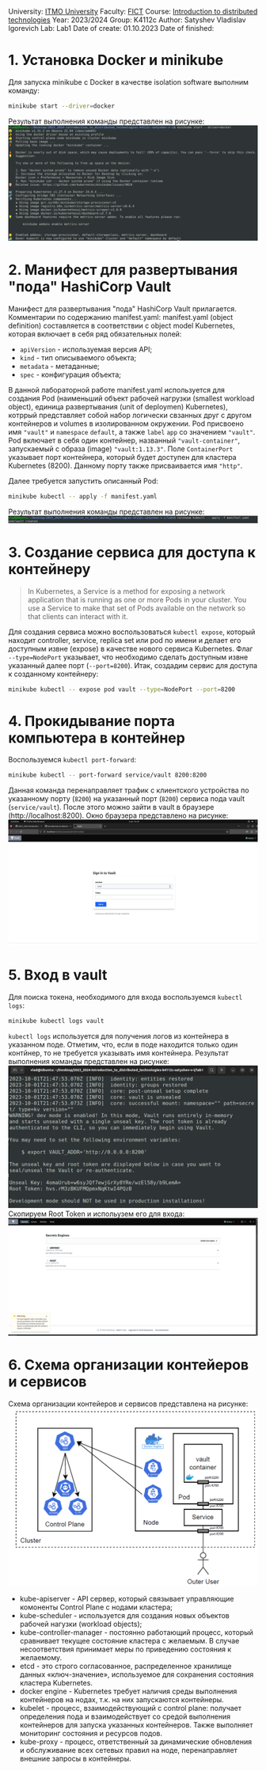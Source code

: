 University: [ITMO University](https://itmo.ru/ru/)
Faculty: [FICT](https://fict.itmo.ru)
Course: [Introduction to distributed technologies](https://github.com/itmo-ict-faculty/introduction-to-distributed-technologies)
Year: 2023/2024
Group: K4112c
Author: Satyshev Vladislav Igorevich
Lab: Lab1
Date of create: 01.10.2023
Date of finished:


# 1. Установка Docker и minikube
Для запуска minikube с Docker в качестве isolation software выполним команду:
```bash
minikube start --driver=docker
```
Результат выполнения команды представлен на рисунке:
![Рисунок 1](images/1.PNG)

# 2. Манифест для развертывания "пода" HashiCorp Vault
Манифест для развертывания "пода" HashiCorp Vault прилагается.
Комментарии по содержанию manifest.yaml:
manifest.yaml (object definition) составляется в соответствии с object model Kubernetes, которая включает в себя ряд обязательных полей:
- `apiVersion` - используемая версия API;
- `kind` - тип описываемого объекта;
- `metadata` - метаданные;
- `spec` - конфигурация объекта;

В данной лабораторной работе manifest.yaml используется для создания Pod (наименьший объект рабочей нагрузки (smallest workload object), единица развертывания (unit of deploymen) Kubernetes), котррый представляет собой набор логически свзанных друг с другом контейнеров и volumes в изолированном окружении. Pod присвоено имя `"vault"` и `namespace` `default`, а также `label` `app` со значением `"vault"`. Pod включает в себя один контейнер, названный `"vault-container"`, запускаемый с образа (image) `"vault:1.13.3"`. Поле `ContainerPort` указывает порт контейнера, который будет доступен для кластера Kubernetes (8200). Данному порту также присваивается имя `"http"`.

Далее требуется запустить описанный Pod:
```bash
minikube kubectl -- apply -f manifest.yaml
```
Результат выполнения команды представлен на рисунке:
![Рисунок 2](images/2.PNG)

# 3. Создание сервиса для доступа к контейнеру
> In Kubernetes, a Service is a method for exposing a network application that is running as one or more Pods in your cluster. 
> You use a Service to make that set of Pods available on the network so that clients can interact with it.

Для создания сервиса можно воспользоваться `kubectl expose`, который находит controller, service, replica set или pod по имени и делает его доступным извне (expose) в качестве нового сервиса Kubernetes. Флаг `--type=NodePort` указывает, что необходимо сделать доступным извне указанный далее порт (`--port=8200`).
Итак, создадим сервис для доступа к созданному контейнеру:
```bash
minikube kubectl -- expose pod vault --type=NodePort --port=8200
```

# 4. Прокидывание порта компьютера в контейнер
Воспользуемся `kubectl port-forward`:
```bash
minikube kubectl -- port-forward service/vault 8200:8200
```
Данная команда перенаправляет трафик с клиентского устройства по указанному порту (`8200`) на указанный порт (`8200`) сервиса пода vault (`service/vault`).
После этого можно зайти в vault в браузере (http://localhost:8200).
Окно браузера представлено на рисунке:
![Рисунок 3](images/3.PNG)

# 5. Вход в vault
Для поиска токена, необходимого для входа воспользуемся `kubectl logs`:
```bash
minikube kubectl logs vault
```
`kubectl logs` используется для получения логов из контейнера в указанном поде. Отметим, что, если в поде находится только один контйнер, то не требуется указывать имя контейнера.
Результат выполнения команды представлен на рисунке:
![Рисунок 4](images/4.PNG)
Скопируем Root Token и испольузем его для входа:
![Рисунок 5](images/5.PNG)

# 6. Схема организации контейеров и сервисов
Схема организации контейеров и сервисов представлена на рисунке:
![Рисунок 6](images/6.PNG)

- kube-apiserver - API сервер, который связывает управляющие комоненты Control Plane с нодами кластера;
- kube-scheduler - используется для создания новых объектов рабочей нагузки (workload objects);
- kube-controller-manager - постоянно работающий процесс, который сравнивает текущее состояние кластера с желаемым. В случае несоответствия принимает меры по приведению состояния к желаемому.
- etcd - это строго согласованное, распределенное хранилище данных «ключ-значение», используемое для сохранения состояния кластера Kubernetes.
- docker engine - Kubernetes требует наличия среды выполнения контейнеров на нодах, т.к. на них запускаются контейнеры.
- kubelet - процесс, взаимодействующий с control plane: получает определения пода и взаимодействует со средой выполнения контейнеров для запуска указанных контейнеров. Также выполняет мониторинг состояния и ресурсов подов.
- kube-proxy - процесс, ответственный за динамические обновления и обслуживание всех сетевых правил на ноде, перенаправляет внешние запросы в контейнеры.
